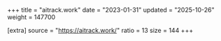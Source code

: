+++
title = "aitrack.work"
date = "2023-01-31"
updated = "2025-10-26"
weight = 147700

[extra]
source = "https://aitrack.work/"
ratio = 13
size = 144
+++
